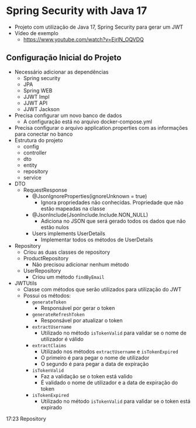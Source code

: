 # Spring Security with Java 17
- Projeto com utilização de Java 17, Spring Security para gerar um JWT
- Vídeo de exemplo
  - https://www.youtube.com/watch?v=EjrlN_OQVDQ

## Configuração Inicial do Projeto
- Necessário adicionar as dependências
  - Spring security
  - JPA
  - Spring WEB
  - JJWT Impl
  - JJWT API
  - JJWT Jackson
- Precisa configurar um novo banco de dados
  - A configuração está no arquivo docker-compose.yml
- Precisa configurar o arquivo application.properties com as informações para conectar no banco
- Estrutura do projeto
  - config
  - controller
  - dto
  - entity
  - repository
  - service
- DTO
  - RequestResponse
    - @JsonIgnoreProperties(ignoreUnknown = true)
      - Ignora propriedades não conhecidas. Propriedade que não estão mapeadas na classe
    - @JsonInclude(JsonInclude.Include.NON_NULL)
      - Adiciona no JSON que será gerado todos os dados que não estão nulos
    - Users implements UserDetails
      - Implementar todos os métodos de UserDetails
- Repository
  - Criou as duas classes de repository
  - ProductRepository 
    - Não precisou adicionar nenhum método 
  - UserRepository
    - Criou um método `findByEmail`
- JWTUtils
  - Classe com métodos que serão utilizados para utilização do JWT
  - Possui os métodos:
    - `generateToken`
      - Responsável por gerar o token
    - `generateRefreshToken`
      - Responsável por atualizar o token
    - `extractUsername`
      - Utilizado no método `isTokenValid` para validar se o nome de utilizador é válido
    - `extractClaims`
      - Utilizado nos métodos `extractUsername` e `isTokenExpired`
      - O primeiro é para pegar o nome de utilizador
      - O segundo é para pegar a data de expiração
    - `isTokenValid`
      - Faz a validação se o token está valido
      - É validado o nome de utilizador e a data de expiração do token
    - `isTokenExpired`
      - Utilizado no método `isTokenValid` para validar se o token está expirado




17:23 Repository